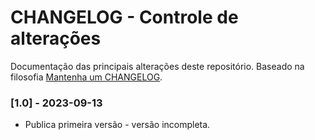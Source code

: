 # CHANGELOG - Controle de alterações

Documentação das principais alterações deste repositório.
Baseado na filosofia [Mantenha um CHANGELOG](https://keepachangelog.com/pt-BR/1.0.0/).

### [1.0] - 2023-09-13

- Publica primeira versão - versão incompleta.
